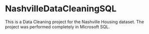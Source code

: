 # NashvilleDataCleaningSQL
This is a Data Cleaning project for the Nashville Housing dataset. The project was performed completely in Microsoft SQL.
